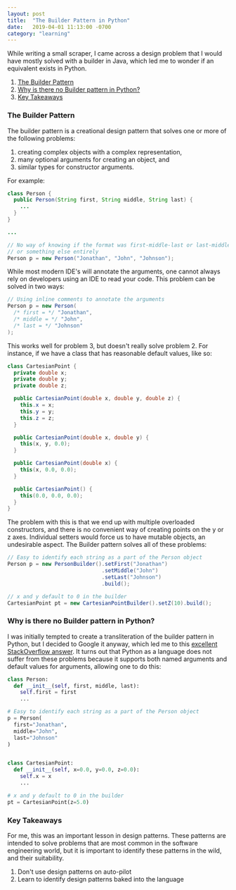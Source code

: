 ```yaml
---
layout: post
title:  "The Builder Pattern in Python"
date:   2019-04-01 11:13:00 -0700
category: "learning"
---
```


While writing a small scraper, I came across a design problem that I would have mostly solved with a builder in Java, which led me to wonder if an equivalent exists in Python.

1. [The Builder Pattern](#the-builder-pattern)
2. [Why is there no Builder pattern in Python?](#why-is-there-no-builder-pattern-in-python)
3. [Key Takeaways](#key-takeaways)

### The Builder Pattern

The builder pattern is a creational design pattern that solves one or more of the following problems:
1. creating complex objects with a complex representation,
2. many optional arguments for creating an object, and
3. similar types for constructor arguments.

For example:

```java
class Person {
  public Person(String first, String middle, String last) {
    ...
  }
}

...

// No way of knowing if the format was first-middle-last or last-middle-first
// or something else entirely
Person p = new Person("Jonathan", "John", "Johnson");
```

While most modern IDE's will annotate the arguments, one cannot always rely on developers using an IDE to read your code. This problem can be solved in two ways:

```java
// Using inline comments to annotate the arguments
Person p = new Person(
  /* first = */ "Jonathan",
  /* middle = */ "John",
  /* last = */ "Johnson"
);
```

This works well for problem 3, but doesn't really solve problem 2. For instance, if we have a class that has reasonable default values, like so:

```java
class CartesianPoint {
  private double x;
  private double y;
  private double z;

  public CartesianPoint(double x, double y, double z) {
    this.x = x;
    this.y = y;
    this.z = z;
  }

  public CartesianPoint(double x, double y) {
    this(x, y, 0.0);
  }

  public CartesianPoint(double x) {
    this(x, 0.0, 0.0);
  }

  public CartesianPoint() {
    this(0.0, 0.0, 0.0);
  }
}
```

The problem with this is that we end up with multiple overloaded constructors, and there is no convenient way of creating points on the y or z axes. Individual setters would force us to have mutable objects, an undesirable aspect. The Builder pattern solves all of these problems:

```java
// Easy to identify each string as a part of the Person object
Person p = new PersonBuilder().setFirst("Jonathan")
                              .setMiddle("John")
                              .setLast("Johnson")
                              .build();

// x and y default to 0 in the builder
CartesianPoint pt = new CartesianPointBuilder().setZ(10).build();
```

### Why is there no Builder pattern in Python?

I was initially tempted to create a transliteration of the builder pattern in Python, but I decided to Google it anyway, which led me to this [excellent StackOverflow answer](https://stackoverflow.com/a/11977454/4014685). It turns out that Python as a language does not suffer from these problems because it supports both named arguments and default values for arguments, allowing one to do this:

```python
class Person:
  def __init__(self, first, middle, last):
    self.first = first
    ...

# Easy to identify each string as a part of the Person object
p = Person(
  first="Jonathan",
  middle="John",
  last="Johnson"
)


class CartesianPoint:
  def __init__(self, x=0.0, y=0.0, z=0.0):
    self.x = x
    ...

# x and y default to 0 in the builder
pt = CartesianPoint(z=5.0)
```

### Key Takeaways

For me, this was an important lesson in design patterns. These patterns are intended to solve problems that are most common in the software engineering world, but it is important to identify these patterns in the wild, and their suitability.

1. Don't use design patterns on auto-pilot
2. Learn to identify design patterns baked into the language
